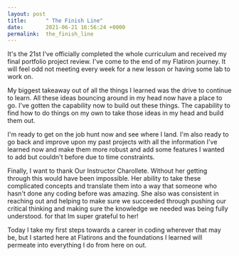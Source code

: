 ```yaml
---
layout: post
title:      " The Finish Line"
date:       2021-06-21 16:56:24 +0000
permalink:  the_finish_line
---
```



It's the 21st I've officially completed the whole curriculum and received my final portfolio project review. I've come to the end of my Flatiron journey. It will feel odd not meeting every week for a new lesson or having some lab to work on. 

My biggest takeaway out of all the things I learned was the drive to continue to learn. All these ideas bouncing around in my head now have a place to go. I've gotten the capability now to build out these things. The capability to find how to do things on my own to take those ideas in my head and build them out.

I'm ready to get on the job hunt now and see where I land. I'm also ready to go back and improve upon my past projects with all the information I've learned now and make them more robust and add some features I wanted to add but couldn't before due to time constraints.

Finally, I want to thank Our Instructor Charollete. Without her getting through this would have been impossible. Her ability to take these complicated concepts and translate them into a way that someone who hasn't done any coding before was amazing. She also was consistent in reaching out and helping to make sure we succeeded through pushing our critical thinking and making sure the knowledge we needed was being fully understood. for that Im super grateful to her!

Today I take my first steps towards a career in coding wherever that may be, but I started here at Flatirons and the foundations I learned will permeate into everything I do from here on out.
